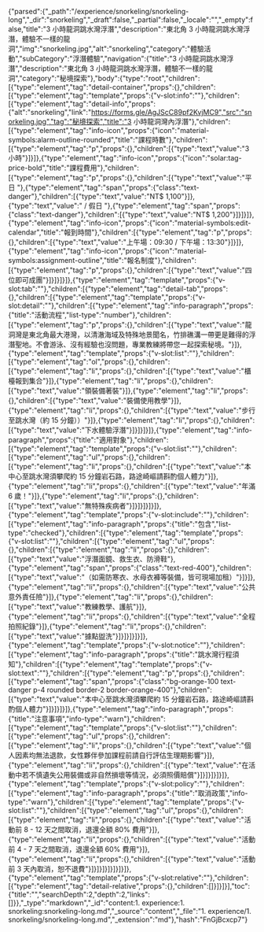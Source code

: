 {"parsed":{"_path":"/experience/snorkeling/snorkeling-long","_dir":"snorkeling","_draft":false,"_partial":false,"_locale":"","_empty":false,"title":"3 小時龍洞跳水灣浮潛","description":"東北角 3 小時龍洞跳水灣浮潛，體驗不一樣的龍洞","img":"snorkeling.jpg","alt":"snorkeling","category":"體驗活動","subCategory":"浮潛體驗","navigation":{"title":"3 小時龍洞跳水灣浮潛","description":"東北角 3 小時龍洞跳水灣浮潛，體驗不一樣的龍洞","category":"秘境探索"},"body":{"type":"root","children":[{"type":"element","tag":"detail-container","props":{},"children":[{"type":"element","tag":"template","props":{"v-slot:info":""},"children":[{"type":"element","tag":"detail-info","props":{"alt":"snorkeling","link":"https://forms.gle/AgJScC89pf2KvjMC9","src":"snorkeling.jpg","tag":"秘境探索","title":"3 小時龍洞灣內浮潛"},"children":[{"type":"element","tag":"info-icon","props":{"icon":"material-symbols:alarm-outline-rounded","title":"課程時數"},"children":[{"type":"element","tag":"p","props":{},"children":[{"type":"text","value":"3 小時"}]}]},{"type":"element","tag":"info-icon","props":{"icon":"solar:tag-price-bold","title":"課程費用"},"children":[{"type":"element","tag":"p","props":{},"children":[{"type":"text","value":"平日 "},{"type":"element","tag":"span","props":{"class":"text-danger"},"children":[{"type":"text","value":"NT$ 1,100"}]},{"type":"text","value":" / 假日 "},{"type":"element","tag":"span","props":{"class":"text-danger"},"children":[{"type":"text","value":"NT$ 1,200"}]}]}]},{"type":"element","tag":"info-icon","props":{"icon":"material-symbols:edit-calendar","title":"報到時間"},"children":[{"type":"element","tag":"p","props":{},"children":[{"type":"text","value":"上午場：09:30 / 下午場：13:30"}]}]},{"type":"element","tag":"info-icon","props":{"icon":"material-symbols:assignment-outline","title":"報名制度"},"children":[{"type":"element","tag":"p","props":{},"children":[{"type":"text","value":"四位即可成團"}]}]}]}]},{"type":"element","tag":"template","props":{"v-slot:tab":""},"children":[{"type":"element","tag":"detail-tab","props":{},"children":[{"type":"element","tag":"template","props":{"v-slot:detail":""},"children":[{"type":"element","tag":"info-paragraph","props":{"title":"活動流程","list-type":"number"},"children":[{"type":"element","tag":"p","props":{},"children":[{"type":"text","value":"龍洞灣是東北角最大港灣，以清澈海域及特殊地景聞名，竹排礁溝一帶更是難得的浮潛聖地。不會游泳、沒有經驗也沒問題，專業教練將帶您一起探索秘境。"}]},{"type":"element","tag":"template","props":{"v-slot:list":""},"children":[{"type":"element","tag":"ol","props":{},"children":[{"type":"element","tag":"li","props":{},"children":[{"type":"text","value":"櫃檯報到集合"}]},{"type":"element","tag":"li","props":{},"children":[{"type":"text","value":"領裝備著裝"}]},{"type":"element","tag":"li","props":{},"children":[{"type":"text","value":"裝備使用教學"}]},{"type":"element","tag":"li","props":{},"children":[{"type":"text","value":"步行至跳水灣（約 15 分鐘））"}]},{"type":"element","tag":"li","props":{},"children":[{"type":"text","value":"下水體驗浮潛"}]}]}]}]},{"type":"element","tag":"info-paragraph","props":{"title":"適用對象"},"children":[{"type":"element","tag":"template","props":{"v-slot:list":""},"children":[{"type":"element","tag":"ul","props":{},"children":[{"type":"element","tag":"li","props":{},"children":[{"type":"text","value":"本中心至跳水灣須攀爬約 15 分鐘岩石路，路途崎嶇請斟酌個人體力"}]},{"type":"element","tag":"li","props":{},"children":[{"type":"text","value":"年滿 6 歲！"}]},{"type":"element","tag":"li","props":{},"children":[{"type":"text","value":"無特殊疾病者"}]}]}]}]}]},{"type":"element","tag":"template","props":{"v-slot:include":""},"children":[{"type":"element","tag":"info-paragraph","props":{"title":"包含","list-type":"checked"},"children":[{"type":"element","tag":"template","props":{"v-slot:list":""},"children":[{"type":"element","tag":"ul","props":{},"children":[{"type":"element","tag":"li","props":{},"children":[{"type":"text","value":"浮潛面鏡、救生衣、防滑鞋"},{"type":"element","tag":"span","props":{"class":"text-red-400"},"children":[{"type":"text","value":"（如需防寒衣、水母衣褲等裝備，皆可現場加租）"}]}]},{"type":"element","tag":"li","props":{},"children":[{"type":"text","value":"公共意外責任險"}]},{"type":"element","tag":"li","props":{},"children":[{"type":"text","value":"教練教學、護航"}]},{"type":"element","tag":"li","props":{},"children":[{"type":"text","value":"全程拍照紀錄"}]},{"type":"element","tag":"li","props":{},"children":[{"type":"text","value":"據點盥洗"}]}]}]}]}]},{"type":"element","tag":"template","props":{"v-slot:notice":""},"children":[{"type":"element","tag":"info-paragraph","props":{"title":"跳水灣行程須知"},"children":[{"type":"element","tag":"template","props":{"v-slot:text":""},"children":[{"type":"element","tag":"p","props":{},"children":[{"type":"element","tag":"span","props":{"class":"bg-orange-100 text-danger p-4 rounded border-2 border-orange-400"},"children":[{"type":"text","value":"本中心至跳水灣須攀爬約 15 分鐘岩石路，路途崎嶇請斟酌個人體力"}]}]}]}]},{"type":"element","tag":"info-paragraph","props":{"title":"注意事項","info-type":"warn"},"children":[{"type":"element","tag":"template","props":{"v-slot:list":""},"children":[{"type":"element","tag":"ul","props":{},"children":[{"type":"element","tag":"li","props":{},"children":[{"type":"text","value":"個人因素均無法退款，女性夥伴參加課程前請自行評估生理期影響"}]},{"type":"element","tag":"li","props":{},"children":[{"type":"text","value":"在活動中若不慎遺失公用裝備或非自然損壞等情況，必須照價賠償"}]}]}]}]}]},{"type":"element","tag":"template","props":{"v-slot:policy":""},"children":[{"type":"element","tag":"info-paragraph","props":{"title":"取消政策","info-type":"warn"},"children":[{"type":"element","tag":"template","props":{"v-slot:list":""},"children":[{"type":"element","tag":"ul","props":{},"children":[{"type":"element","tag":"li","props":{},"children":[{"type":"text","value":"活動前 8 - 12 天之間取消，退還全額 80% 費用"}]},{"type":"element","tag":"li","props":{},"children":[{"type":"text","value":"活動前 4 - 7 天之間取消，退還全額 60% 費用"}]},{"type":"element","tag":"li","props":{},"children":[{"type":"text","value":"活動前 3 天內取消，恕不退費"}]}]}]}]}]}]}]},{"type":"element","tag":"template","props":{"v-slot:relative":""},"children":[{"type":"element","tag":"detail-relative","props":{},"children":[]}]}]}],"toc":{"title":"","searchDepth":2,"depth":2,"links":[]}},"_type":"markdown","_id":"content:1. experience:1. snorkeling:snorkeling-long.md","_source":"content","_file":"1. experience/1. snorkeling/snorkeling-long.md","_extension":"md"},"hash":"FnGjBcxcp7"}